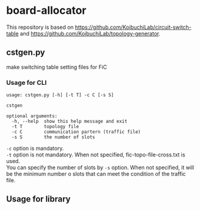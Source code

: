 # board-allocator
This repository is based on https://github.com/KoibuchiLab/circuit-switch-table and https://github.com/KoibuchiLab/topology-generator.

## cstgen.py
make switching table setting files for FiC <br>
### Usage for CLI
```
usage: cstgen.py [-h] [-t T] -c C [-s S]

cstgen

optional arguments:
  -h, --help  show this help message and exit
  -t T        topology file
  -c C        communication partern (traffic file)
  -s S        the number of slots
```
`-c` option is mandatory. <br>
`-t` option is not mandatory. When not specified, fic-topo-file-cross.txt is used. <br>
You can specify the number of slots by `-s` option. When not specified, it will be the minimum number o slots that can meet the condition of the traffic file. <br>

## Usage for library
